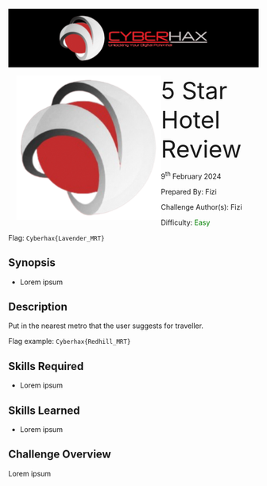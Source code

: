 ![img](../../assets/banner.png)

<img src="../../assets/cyberhax.png" style="margin-left: 20px; zoom: 80%;" align=left />
<font size="10">5 Star Hotel Review</font>

9<sup>th</sup> February 2024

​Prepared By: Fizi

​Challenge Author(s): Fizi

​Difficulty: <font color=green>Easy</font>

Flag: `Cyberhax{Lavender_MRT}`

## Synopsis

- Lorem ipsum

## Description

Put in the nearest metro that the user suggests for traveller.

Flag example: `Cyberhax{Redhill_MRT}`


## Skills Required

- Lorem ipsum

## Skills Learned

- Lorem ipsum

## Challenge Overview

Lorem ipsum